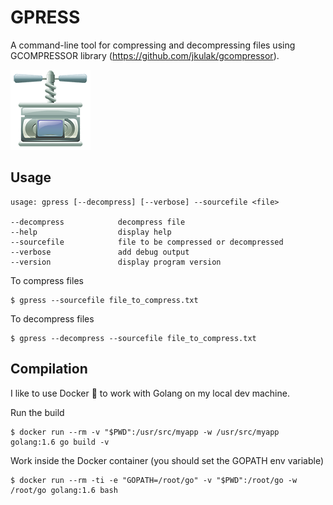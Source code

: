 # GPRESS

A command-line tool for compressing and decompressing files using GCOMPRESSOR library (https://github.com/jkulak/gcompressor).

![](https://raw.githubusercontent.com/jkulak/gpress/master/resources/compress.png)

## Usage

```
usage: gpress [--decompress] [--verbose] --sourcefile <file>

--decompress            decompress file
--help                  display help
--sourcefile            file to be compressed or decompressed
--verbose               add debug output
--version               display program version
```

To compress files
```
$ gpress --sourcefile file_to_compress.txt
```

To decompress files
```
$ gpress --decompress --sourcefile file_to_compress.txt
```

## Compilation

I like to use Docker 🐳 to work with Golang on my local dev machine.

Run the build

```
$ docker run --rm -v "$PWD":/usr/src/myapp -w /usr/src/myapp golang:1.6 go build -v
```

Work inside the Docker container (you should set the GOPATH env variable)

```
$ docker run --rm -ti -e "GOPATH=/root/go" -v "$PWD":/root/go -w /root/go golang:1.6 bash
```
